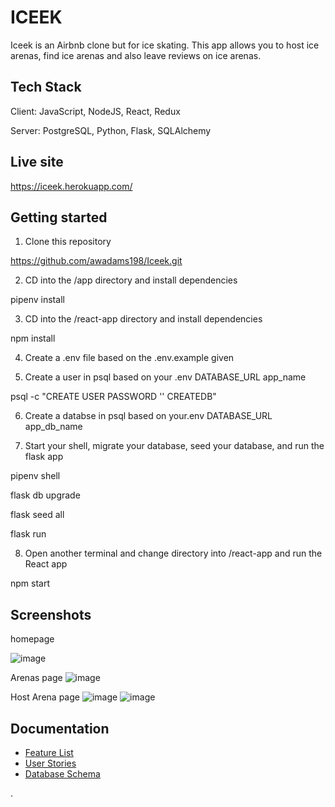 # ICEEK

 Iceek is an Airbnb clone but for ice skating. This app allows you
 to host ice arenas, find ice arenas and also leave reviews on ice
 arenas.


## Tech Stack

Client: JavaScript, NodeJS, React, Redux

Server: PostgreSQL, Python, Flask, SQLAlchemy

## Live site

https://iceek.herokuapp.com/

## Getting started

1. Clone this repository

https://github.com/awadams198/Iceek.git

2. CD into the /app directory and install dependencies

pipenv install

3. CD into the /react-app directory and install dependencies

npm install

4. Create a .env file based on the .env.example given

5. Create a user in psql based on your .env DATABASE_URL app_name

psql -c "CREATE USER <username> PASSWORD '<password>' CREATEDB"

6. Create a databse in psql based on your.env DATABASE_URL app_db_name

7. Start your shell, migrate your database, seed your database, and run the flask app

pipenv shell

flask db upgrade

flask seed all

flask run

8. Open another terminal and change directory into /react-app and run the React app

npm start

## Screenshots
homepage

![image](https://user-images.githubusercontent.com/86488501/155614574-29fa5efb-a0d2-4d12-aa19-61225077b885.png)

Arenas page
![image](https://user-images.githubusercontent.com/86488501/155616450-f671cbfa-c7c1-434f-9084-c761baeefbc9.png)

Host Arena page
![image](https://user-images.githubusercontent.com/86488501/155616542-c1f7be44-03fe-4325-b720-47738a926e70.png)
![image](https://user-images.githubusercontent.com/86488501/155616642-b3734531-4eb9-4a00-b202-7d9b4b421856.png)
 
 ## Documentation
 
- [Feature List](https://github.com/awadams198/Iceek/wiki/Feature-List)
- [User Stories](https://github.com/awadams198/Iceek/wiki/User-Stories)
- [Database Schema](https://github.com/awadams198/Iceek/wiki/Database-Schema)
 

 .

